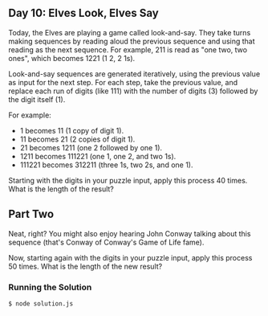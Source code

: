 ## Day 10: Elves Look, Elves Say

Today, the Elves are playing a game called look-and-say. They take turns making sequences by
reading aloud the previous sequence and using that reading as the next sequence. For example,
211 is read as "one two, two ones", which becomes 1221 (1 2, 2 1s).

Look-and-say sequences are generated iteratively, using the previous value as input for the next
step. For each step, take the previous value, and replace each run of digits (like 111) with the
number of digits (3) followed by the digit itself (1).

For example:

- 1 becomes 11 (1 copy of digit 1).
- 11 becomes 21 (2 copies of digit 1).
- 21 becomes 1211 (one 2 followed by one 1).
- 1211 becomes 111221 (one 1, one 2, and two 1s).
- 111221 becomes 312211 (three 1s, two 2s, and one 1).

Starting with the digits in your puzzle input, apply this process 40 times.
What is the length of the result?

## Part Two

Neat, right? You might also enjoy hearing John Conway talking about this sequence
(that's Conway of Conway's Game of Life fame).

Now, starting again with the digits in your puzzle input, apply this process 50 times.
What is the length of the new result?

### Running the Solution

    $ node solution.js
